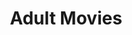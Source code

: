 ---
title: "Adult Movies"
keywords:
- Adult Movie
- Watch Adult Movies
- Adult Film
- PornHub.com
- PornHub Premium
- Premium Adult Movie
---